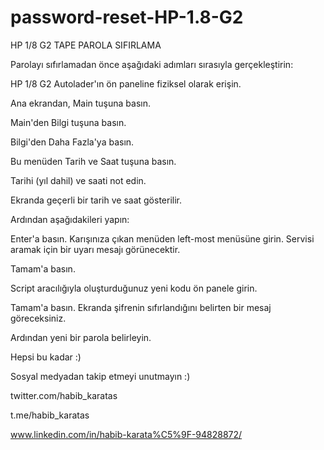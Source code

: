 # password-reset-HP-1.8-G2

HP 1/8 G2 TAPE PAROLA SIFIRLAMA

Parolayı sıfırlamadan önce aşağıdaki adımları sırasıyla gerçekleştirin:

HP 1/8 G2 Autolader'ın ön paneline fiziksel olarak erişin.

Ana ekrandan, Main tuşuna basın.

Main'den Bilgi tuşuna basın.

Bilgi'den Daha Fazla'ya basın.

Bu menüden Tarih ve Saat tuşuna basın.

Tarihi (yıl dahil) ve saati not edin.

Ekranda geçerli bir tarih ve saat
gösterilir.

Ardından aşağıdakileri yapın:

Enter'a basın. Karışınıza çıkan menüden left-most menüsüne girin. Servisi aramak için bir uyarı mesajı görünecektir.

Tamam'a basın.

Script aracılığıyla oluşturduğunuz yeni kodu ön panele girin.

Tamam'a basın. Ekranda şifrenin sıfırlandığını belirten bir mesaj göreceksiniz.

Ardından yeni bir parola belirleyin.

Hepsi bu kadar :) 

Sosyal medyadan takip etmeyi unutmayın :)

twitter.com/habib_karatas

t.me/habib_karatas

www.linkedin.com/in/habib-karata%C5%9F-94828872/


